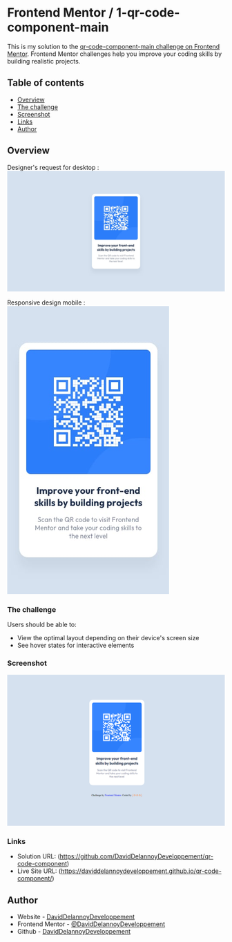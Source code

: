 # Frontend Mentor / 1-qr-code-component-main

This is my solution to the [qr-code-component-main challenge on Frontend Mentor](https://www.frontendmentor.io/challenges/qr-code-component-iux_sIO_H). Frontend Mentor challenges help you improve your coding skills by building realistic projects.

## Table of contents

- [Overview](#overview)
- [The challenge](#the-challenge)
- [Screenshot](#screenshot)
- [Links](#links)
- [Author](#author)

## Overview

Designer's request for desktop :
![](./design/desktop-design.jpg)

Responsive design mobile :
![mobile-design.jpg](./design/mobile-design.jpg)

### The challenge

Users should be able to:

- View the optimal layout depending on their device's screen size
- See hover states for interactive elements

### Screenshot

![screenshot.png](./images/screenshot.png)

### Links

- Solution URL: (https://github.com/DavidDelannoyDeveloppement/qr-code-component)
- Live Site URL: (https://daviddelannoydeveloppement.github.io/qr-code-component/)

## Author

- Website - [DavidDelannoyDeveloppement](https://daviddelannoydeveloppement.github.io/DDD/index.html)
- Frontend Mentor - [@DavidDelannoyDeveloppement](https://www.frontendmentor.io/profile/DavidDelannoyDeveloppement)
- Github - [DavidDelannoyDeveloppement](https://github.com/DavidDelannoyDeveloppement)
